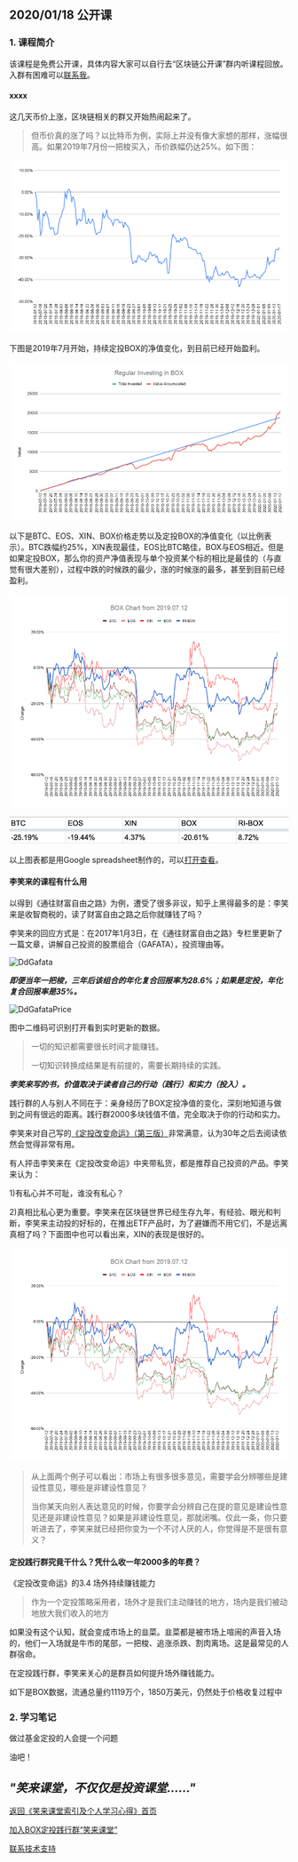 ## 2020/01/18 公开课

### 1. 课程简介

该课程是免费公开课，具体内容大家可以自行去“区块链公开课”群内听课程回放。入群有困难可以[联系我](contact-info.md)。

#### xxxx

这几天币价上涨，区块链相关的群又开始热闹起来了。

> 但币价真的涨了吗？以比特币为例，实际上并没有像大家想的那样，涨幅很高。如果2019年7月份一把梭买入，币价跌幅仍达25%。如下图：

![BTCPrice](/xiaolai-main-course-public/images/20200118-01.png)

下图是2019年7月开始，持续定投BOX的净值变化，到目前已经开始盈利。

![RIB0X](/xiaolai-main-course-public/images/20200118-02.png)

以下是BTC、EOS、XIN、BOX价格走势以及定投BOX的净值变化（以比例表示）。BTC跌幅约25%，XIN表现最佳，EOS比BTC略佳，BOX与EOS相近。但是如果定投BOX，那么你的资产净值表现与单个投资某个标的相比是最佳的（与直觉有很大差别），过程中跌的时候跌的最少，涨的时候涨的最多，甚至到目前已经盈利。

![FusionPriceChart](/xiaolai-main-course-public/images/20200118-03.png)

![FusionPrice](/xiaolai-main-course-public/images/20200118-04.png)

以上图表都是用Google spreadsheet制作的，可以[打开查看](https://docs.google.com/spreadsheets/d/192hxT_KL5i16nhJSBhq4lk33baIbYNWxAGd0XKx5nK8/edit?usp=sharing)。

#### 李笑来的课程有什么用

以得到《通往财富自由之路》为例，遭受了很多非议，知乎上黑得最多的是：李笑来是收智商税的，读了财富自由之路之后你就赚钱了吗？

李笑来的回应方式是：在2017年1月3日，在《通往财富自由之路》专栏里更新了一篇文章，讲解自己投资的股票组合（GAFATA），投资理由等。

![DdGafata](/xiaolai-main-course-public/images/20200118-05.png)

***即便当年一把梭，三年后该组合的年化复合回报率为28.6%；如果是定投，年化复合回报率是35%。***

![DdGafataPrice](/xiaolai-main-course-public/images/20200118-06.png)

图中二维码可识别打开看到实时更新的数据。

> 一切的知识都需要很长时间才能赚钱。
> 
> 一切知识转换成结果是有前提的，需要长期持续的实践。

***李笑来写的书，价值取决于读者自己的行动（践行）和实力（投入）。***

践行群的人与别人不同在于：亲身经历了BOX定投净值的变化，深刻地知道与做到之间有很远的距离。践行群2000多块钱值不值，完全取决于你的行动和实力。

李笑来对自己写的[《定投改变命运》（第三版）](https://onregularinvesting.com)非常满意，认为30年之后去阅读依然会觉得非常有用。

有人抨击李笑来在《定投改变命运》中夹带私货，都是推荐自己投资的产品。李笑来认为：

1)有私心并不可耻，谁没有私心？

2)真相比私心更为重要。李笑来在区块链世界已经生存九年，有经验、眼光和判断，李笑来主动投的好标的，在推出ETF产品时，为了避嫌而不用它们，不是远离真相了吗？下面图中也可以看出来，XIN的表现是很好的。

![BOXChart](/xiaolai-main-course-public/images/20200118-08.png)

> 从上面两个例子可以看出：市场上有很多很多意见，需要学会分辨哪些是建设性意见，哪些是非建设性意见？
>
> 当你某天向别人表达意见的时候，你要学会分辨自己在提的意见是建设性意见还是非建设性意见？如果是非建设性意见，那就闭嘴。仅此一条，你只要听进去了，李笑来就已经把你变为一个不讨人厌的人，你觉得是不是很有意义？

#### 定投践行群究竟干什么？凭什么收一年2000多的年费？

《定投改变命运》的3.4 场外持续赚钱能力

> 作为一个定投策略采用者，场外才是我们主动赚钱的地方，场内是我们被动地放大我们收入的地方

如果没有这个认知，就会变成市场上的韭菜。韭菜都是被市场上喧闹的声音入场的，他们一入场就是牛市的尾部，一把梭、追涨杀跌、割肉离场。这是最常见的人群宿命。

在定投践行群，李笑来关心的是群员如何提升场外赚钱能力。

如下是BOX数据，流通总量约1119万个，1850万美元，仍然处于价格收复过程中

### 2. 学习笔记

做过基金定投的人会提一个问题

油吧！

## ***"笑来课堂，不仅仅是投资课堂……"***

[返回《笑来课堂索引及个人学习心得》首页](/README.md)

[加入BOX定投践行群“笑来课堂”](/xiaolai-class.md)

[联系技术支持](/contact-info.md)
